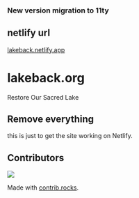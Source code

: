 ### New version migration to 11ty

## netlify url
[lakeback.netlify.app](https://lakeback.netlify.app)

# lakeback.org
Restore Our Sacred Lake

## Remove everything
this is just to get the site working on Netlify.

## Contributors
<a href="https://github.com/adamdjbrett/lakeback.org/graphs/contributors">
  <img src="https://contrib.rocks/image?repo=adamdjbrett/lakeback.org" />
</a>

Made with [contrib.rocks](https://contrib.rocks).
